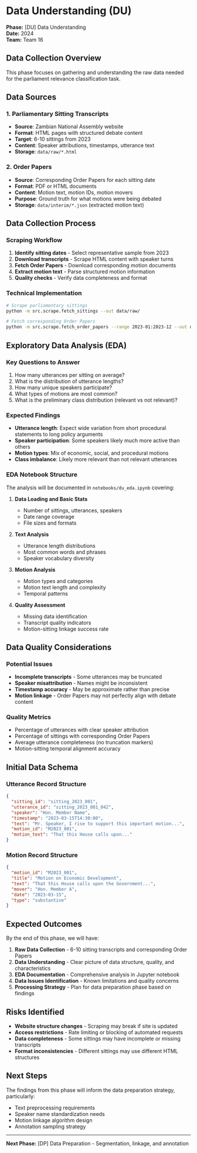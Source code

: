 # Data Understanding (DU)

**Phase:** [DU] Data Understanding  
**Date:** 2024  
**Team:** Team 16  

## Data Collection Overview

This phase focuses on gathering and understanding the raw data needed for the parliament relevance classification task.

## Data Sources

### 1. Parliamentary Sitting Transcripts
- **Source**: Zambian National Assembly website
- **Format**: HTML pages with structured debate content
- **Target**: 6-10 sittings from 2023
- **Content**: Speaker attributions, timestamps, utterance text
- **Storage**: `data/raw/*.html`

### 2. Order Papers
- **Source**: Corresponding Order Papers for each sitting date
- **Format**: PDF or HTML documents
- **Content**: Motion text, motion IDs, motion movers
- **Purpose**: Ground truth for what motions were being debated
- **Storage**: `data/interim/*.json` (extracted motion text)

## Data Collection Process

### Scraping Workflow
1. **Identify sitting dates** - Select representative sample from 2023
2. **Download transcripts** - Scrape HTML content with speaker turns
3. **Fetch Order Papers** - Download corresponding motion documents
4. **Extract motion text** - Parse structured motion information
5. **Quality checks** - Verify data completeness and format

### Technical Implementation
```bash
# Scrape parliamentary sittings
python -m src.scrape.fetch_sittings --out data/raw/

# Fetch corresponding Order Papers  
python -m src.scrape.fetch_order_papers --range 2023-01:2023-12 --out data/interim/
```

## Exploratory Data Analysis (EDA)

### Key Questions to Answer
1. How many utterances per sitting on average?
2. What is the distribution of utterance lengths?
3. How many unique speakers participate?
4. What types of motions are most common?
5. What is the preliminary class distribution (relevant vs not relevant)?

### Expected Findings
- **Utterance length**: Expect wide variation from short procedural statements to long policy arguments
- **Speaker participation**: Some speakers likely much more active than others
- **Motion types**: Mix of economic, social, and procedural motions
- **Class imbalance**: Likely more relevant than not relevant utterances

### EDA Notebook Structure
The analysis will be documented in `notebooks/du_eda.ipynb` covering:

1. **Data Loading and Basic Stats**
   - Number of sittings, utterances, speakers
   - Date range coverage
   - File sizes and formats

2. **Text Analysis**
   - Utterance length distributions
   - Most common words and phrases
   - Speaker vocabulary diversity

3. **Motion Analysis** 
   - Motion types and categories
   - Motion text length and complexity
   - Temporal patterns

4. **Quality Assessment**
   - Missing data identification
   - Transcript quality indicators
   - Motion-sitting linkage success rate

## Data Quality Considerations

### Potential Issues
- **Incomplete transcripts** - Some utterances may be truncated
- **Speaker misattribution** - Names might be inconsistent
- **Timestamp accuracy** - May be approximate rather than precise
- **Motion linkage** - Order Papers may not perfectly align with debate content

### Quality Metrics
- Percentage of utterances with clear speaker attribution
- Percentage of sittings with corresponding Order Papers
- Average utterance completeness (no truncation markers)
- Motion-sitting temporal alignment accuracy

## Initial Data Schema

### Utterance Record Structure
```json
{
  "sitting_id": "sitting_2023_001",
  "utterance_id": "sitting_2023_001_042",
  "speaker": "Hon. Member Name",
  "timestamp": "2023-03-15T14:30:00",
  "text": "Mr. Speaker, I rise to support this important motion...",
  "motion_id": "M2023_001",
  "motion_text": "That this House calls upon..."
}
```

### Motion Record Structure
```json
{
  "motion_id": "M2023_001",
  "title": "Motion on Economic Development",
  "text": "That this House calls upon the Government...",
  "mover": "Hon. Member A",
  "date": "2023-03-15",
  "type": "substantive"
}
```

## Expected Outcomes

By the end of this phase, we will have:

1. **Raw Data Collection** - 6-10 sitting transcripts and corresponding Order Papers
2. **Data Understanding** - Clear picture of data structure, quality, and characteristics
3. **EDA Documentation** - Comprehensive analysis in Jupyter notebook
4. **Data Issues Identification** - Known limitations and quality concerns
5. **Processing Strategy** - Plan for data preparation phase based on findings

## Risks Identified

- **Website structure changes** - Scraping may break if site is updated
- **Access restrictions** - Rate limiting or blocking of automated requests
- **Data completeness** - Some sittings may have incomplete or missing transcripts
- **Format inconsistencies** - Different sittings may use different HTML structures

## Next Steps

The findings from this phase will inform the data preparation strategy, particularly:
- Text preprocessing requirements
- Speaker name standardization needs  
- Motion linkage algorithm design
- Annotation sampling strategy

---

**Next Phase:** [DP] Data Preparation - Segmentation, linkage, and annotation
